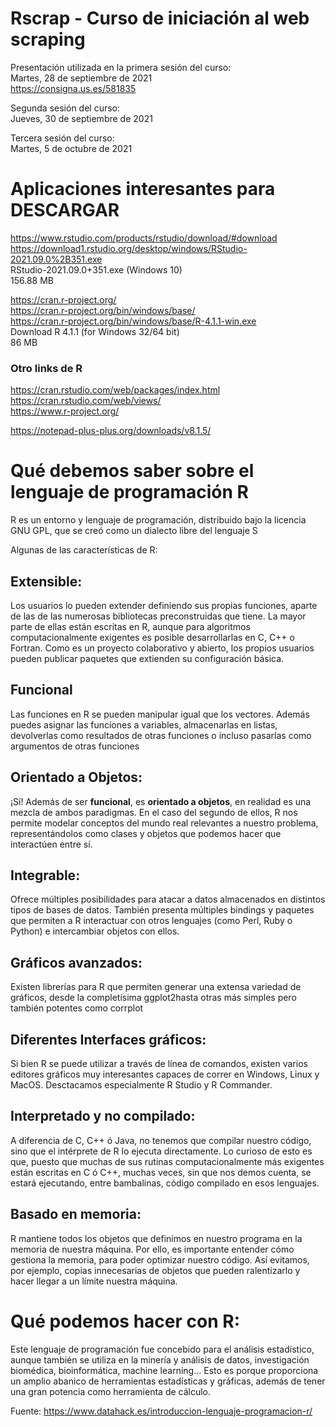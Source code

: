 # Rscrap - Curso de iniciación al web scraping

Presentación utilizada en la primera sesión del curso:  
Martes, 28 de septiembre de 2021  
https://consigna.us.es/581835  
  
Segunda sesión del curso:  
Jueves, 30 de septiembre de 2021  
  
Tercera sesión del curso:  
Martes, 5 de octubre de 2021  

# Aplicaciones interesantes para DESCARGAR  
https://www.rstudio.com/products/rstudio/download/#download  
https://download1.rstudio.org/desktop/windows/RStudio-2021.09.0%2B351.exe  
RStudio-2021.09.0+351.exe (Windows 10)  
156.88 MB	 

https://cran.r-project.org/  
https://cran.r-project.org/bin/windows/base/  
https://cran.r-project.org/bin/windows/base/R-4.1.1-win.exe  
Download R 4.1.1 (for Windows 32/64 bit)  
86 MB  

### Otro links de R
https://cran.rstudio.com/web/packages/index.html  
https://cran.rstudio.com/web/views/  
https://www.r-project.org/  
  

https://notepad-plus-plus.org/downloads/v8.1.5/  
  
  
# Qué debemos saber sobre el lenguaje de programación R

R es un entorno y lenguaje de programación, distribuido bajo la licencia GNU GPL, que se creó como un dialecto libre del lenguaje S

Algunas de las características de R:
## Extensible:
Los usuarios lo pueden extender definiendo sus propias funciones, aparte de las de las numerosas bibliotecas preconstruidas que tiene. La mayor parte de ellas están escritas en R, aunque para algoritmos computacionalmente exigentes es posible desarrollarlas en C, C++ o Fortran. Como es un proyecto colaborativo y abierto, los propios usuarios pueden publicar paquetes que extienden su configuración básica.

## Funcional
Las funciones en R se pueden manipular igual que los vectores. Además puedes asignar las funciones a variables, almacenarlas en listas, devolverlas como resultados de otras funciones o incluso pasarlas como argumentos de otras funciones

## Orientado a Objetos:
¡Sí! Además de ser **funcional**, es **orientado a objetos**, en realidad es una mezcla de ambos paradigmas. En el caso del segundo de ellos, R nos permite modelar conceptos del mundo real relevantes a nuestro problema, representándolos como clases y objetos que podemos hacer que interactúen entre sí.

## Integrable:
Ofrece múltiples posibilidades para atacar a datos almacenados en distintos tipos de bases de datos. También presenta múltiples bindings y paquetes que permiten a R interactuar con otros lenguajes (como Perl, Ruby o Python) e intercambiar objetos con ellos.

## Gráficos avanzados:
Existen librerías para R que permiten generar una extensa variedad de gráficos, desde la completísima ggplot2hasta otras más simples pero también potentes como corrplot

## Diferentes Interfaces gráficos:
Si bien R se puede utilizar a través de línea de comandos, existen varios editores gráficos muy interesantes capaces de correr en Windows, Linux y MacOS. Desctacamos especialmente R Studio y R Commander.

## Interpretado y no compilado:
A diferencia de C, C++ ó Java, no tenemos que compilar nuestro código, sino que el intérprete de R lo ejecuta directamente. Lo curioso de esto es que, puesto que muchas de sus rutinas computacionalmente más exigentes están escritas en C ó C++, muchas veces, sin que nos demos cuenta, se estará ejecutando, entre bambalinas, código compilado en esos lenguajes.

## Basado en memoria:
R mantiene todos los objetos que definimos en nuestro programa en la memoria de nuestra máquina. Por ello, es importante entender cómo gestiona la memoria, para poder optimizar nuestro código. Así evitamos, por ejemplo, copias innecesarias de objetos que pueden ralentizarlo y hacer llegar a un límite nuestra máquina.

# Qué podemos hacer con R:
Este lenguaje de programación fue concebido para el análisis estadístico, aunque también se utiliza en la minería y análisis de datos, investigación biomédica, bioinformática, machine learning… Esto es porque proporciona un amplio abanico de herramientas estadísticas y gráficas, además de tener una gran potencia como herramienta de cálculo.

Fuente: https://www.datahack.es/introduccion-lenguaje-programacion-r/
